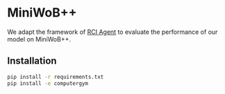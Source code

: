 # MiniWoB++

We adapt the framework of [RCI Agent](https://github.com/posgnu/rci-agent) to evaluate the performance of our model on MiniWoB++.

## Installation

```bash
pip install -r requirements.txt
pip install -e computergym
```

